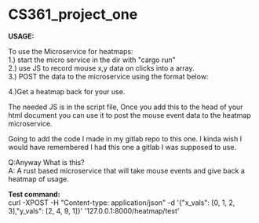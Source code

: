 # CS361_project_one


<b>USAGE:</b>

To use the Microservice for heatmaps:<br>
1.) start the micro service in the dir with "cargo run"<br>
2.) use JS to record mouse x,y data on clicks into a array.<br>
3.) POST the data to the microservice using the format below:<br>

4.)Get a heatmap back for your use.<br>

The needed JS is in the script file, Once you add this to the head of your
html document you can use it to post the mouse event data to the heatmap
microservice.<br>


Going to add the code I made in my gitlab repo to this one.
I kinda wish I would have remembered I had this one a gitlab I was supposed to
use.

Q:Anyway What is this?<br>
A: A rust based microservice that will take mouse events and give back a 
heatmap of usage.<br>


<b>Test command:</b><br>
curl -XPOST -H "Content-type: application/json" -d '{"x_vals": [0, 1, 2, 3],"y_vals": [2, 4, 9, 1]}' '127.0.0.1:8000/heatmap/test'












